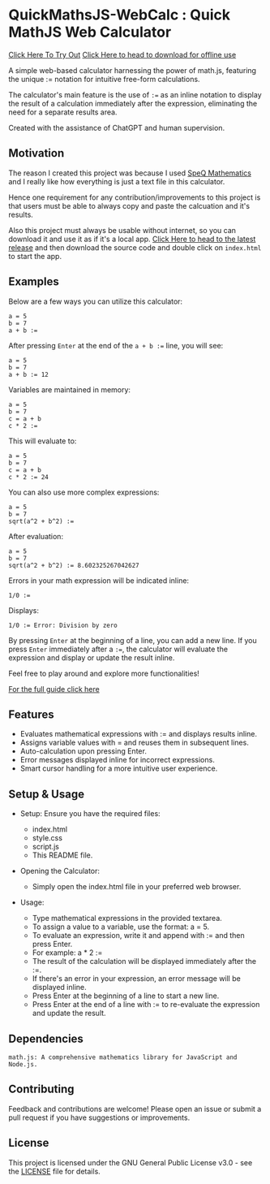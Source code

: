 # QuickMathsJS-WebCalc : Quick MathJS Web Calculator

[Click Here To Try Out](https://mofosyne.github.io/QuickMathsJS-WebCalc/)
[Click Here to head to download for offline use](https://github.com/mofosyne/QuickMathsJS-WebCalc/releases/latest)

A simple web-based calculator harnessing the power of math.js, featuring the unique := notation for intuitive free-form calculations.

The calculator's main feature is the use of `:=` as an inline notation to display the result of a calculation immediately after the expression, eliminating the need for a separate results area.

Created with the assistance of ChatGPT and human supervision.

## Motivation

The reason I created this project was because I used [SpeQ Mathematics](https://speqmath.com/) and I really like how everything is just a text file in this calculator.

Hence one requirement for any contribution/improvements to this project is that users must be able to always copy and paste the calcuation and it's results.

Also this project must always be usable without internet, so you can download it and use it as if it's a local app.
[Click Here to head to the latest release](https://github.com/mofosyne/QuickMathsJS-WebCalc/releases/latest) and then download the source code and double click on `index.html` to start the app.

## Examples

Below are a few ways you can utilize this calculator:

```plaintext
a = 5
b = 7
a + b := 
```
After pressing `Enter` at the end of the `a + b :=` line, you will see:

```plaintext
a = 5
b = 7
a + b := 12
```

Variables are maintained in memory:

```plaintext
a = 5
b = 7
c = a + b
c * 2 :=
```
This will evaluate to:

```plaintext
a = 5
b = 7
c = a + b
c * 2 := 24
```

You can also use more complex expressions:

```plaintext
a = 5
b = 7
sqrt(a^2 + b^2) :=
```

After evaluation:

```plaintext
a = 5
b = 7
sqrt(a^2 + b^2) := 8.602325267042627
```

Errors in your math expression will be indicated inline:

```plaintext
1/0 :=
```

Displays:

```plaintext
1/0 := Error: Division by zero
```

By pressing `Enter` at the beginning of a line, you can add a new line. If you press `Enter` immediately after a `:=`, the calculator will evaluate the expression and display or update the result inline.

Feel free to play around and explore more functionalities!

[For the full guide click here](userguide.md)


## Features

- Evaluates mathematical expressions with := and displays results inline.
- Assigns variable values with = and reuses them in subsequent lines.
- Auto-calculation upon pressing Enter.
- Error messages displayed inline for incorrect expressions.
- Smart cursor handling for a more intuitive user experience.

## Setup & Usage

- Setup: Ensure you have the required files:
    - index.html
    - style.css
    - script.js
    - This README file.

- Opening the Calculator:
    - Simply open the index.html file in your preferred web browser.

- Usage:
    - Type mathematical expressions in the provided textarea.
    - To assign a value to a variable, use the format: a = 5.
    - To evaluate an expression, write it and append with := and then press Enter.
    - For example: a * 2 :=
    - The result of the calculation will be displayed immediately after the :=.
    - If there's an error in your expression, an error message will be displayed inline.
    - Press Enter at the beginning of a line to start a new line.
    - Press Enter at the end of a line with := to re-evaluate the expression and update the result.

## Dependencies

    math.js: A comprehensive mathematics library for JavaScript and Node.js.

## Contributing

Feedback and contributions are welcome! Please open an issue or submit a pull request if you have suggestions or improvements.

## License

This project is licensed under the GNU General Public License v3.0 - see the [LICENSE](LICENSE) file for details.
